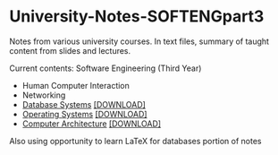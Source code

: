 # University-Notes-SOFTENGpart3
Notes from various university courses. In text files, summary of taught content from slides and lectures.

Current contents:
Software Engineering (Third Year)
  - Human Computer Interaction 
  - Networking 
  - [Database Systems](https://github.com/tosw164/University-Notes-SOFTENGpart3/blob/master/SE351_Databases/351_notes.pdf)  [\[DOWNLOAD\]](https://github.com/tosw164/University-Notes-SOFTENGpart3/raw/master/SE351_Databases/351_notes.pdf)
  - [Operating Systems](https://github.com/tosw164/University-Notes-SOFTENGpart3/blob/master/SE370_OperatingSystems/SE370_notes.pdf) [\[DOWNLOAD\]](https://github.com/tosw164/University-Notes-SOFTENGpart3/raw/master/SE370_OperatingSystems/SE370_notes.pdf)
  - [Computer Architecture](https://github.com/tosw164/University-Notes-SOFTENGpart3/blob/master/CS304_ComputerArchitecture/COMPSYS304Notes.pdf) [\[DOWNLOAD\]](https://github.com/tosw164/University-Notes-SOFTENGpart3/raw/master/CS304_ComputerArchitecture/COMPSYS304Notes.pdf)
  
Also using opportunity to learn LaTeX for databases portion of notes
